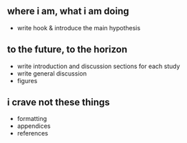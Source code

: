 ## where i am, what i am doing

* write hook & introduce the main hypothesis

## to the future, to the horizon

* write introduction and discussion sections for each study  
* write general discussion  
* figures  

## i crave not these things

* formatting  
* appendices  
* references  
